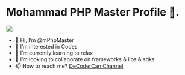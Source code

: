 # Mohammad PHP Master Profile 🤞.


![](https://komarev.com/ghpvc/?username=mPhpMaster&color=gray&style=for-the-badge&label=Daily+Counter)

- 👋 Hi, I’m @mPhpMaster
- 👀 I’m interested in Codes
- 🌱 I’m currently learning to relax
- 💞️ I’m looking to collaborate on frameworks & libs & sdks
- 📫 How to reach me? [DeCoderCan Channel](https://www.decodercan.com/)


<!---
mPhpMaster/mPhpMaster is a ✨ special ✨ repository because its `README.md` (this file) appears on your GitHub profile.
You can click the Preview link to take a look at your changes.
--->

